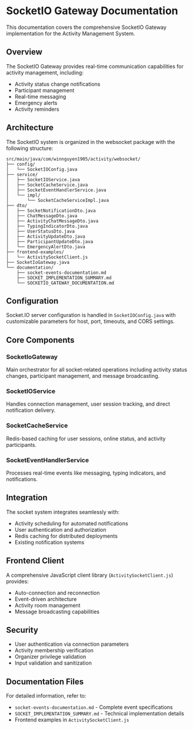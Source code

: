 # SocketIO Gateway Documentation

This documentation covers the comprehensive SocketIO Gateway implementation for the Activity Management System.

## Overview

The SocketIO Gateway provides real-time communication capabilities for activity management, including:
- Activity status change notifications
- Participant management
- Real-time messaging
- Emergency alerts
- Activity reminders

## Architecture

The SocketIO system is organized in the websocket package with the following structure:

```
src/main/java/com/winnguyen1905/activity/websocket/
├── config/
│   └── SocketIOConfig.java
├── service/
│   ├── SocketIOService.java
│   ├── SocketCacheService.java
│   ├── SocketEventHandlerService.java
│   └── impl/
│       └── SocketCacheServiceImpl.java
├── dto/
│   ├── SocketNotificationDto.java
│   ├── ChatMessageDto.java
│   ├── ActivityChatMessageDto.java
│   ├── TypingIndicatorDto.java
│   ├── UserStatusDto.java
│   ├── ActivityUpdateDto.java
│   ├── ParticipantUpdateDto.java
│   └── EmergencyAlertDto.java
├── frontend-examples/
│   └── ActivitySocketClient.js
├── SocketIoGateway.java
└── documentation/
    ├── socket-events-documentation.md
    ├── SOCKET_IMPLEMENTATION_SUMMARY.md
    └── SOCKETIO_GATEWAY_DOCUMENTATION.md
```

## Configuration

Socket.IO server configuration is handled in `SocketIOConfig.java` with customizable parameters for host, port, timeouts, and CORS settings.

## Core Components

### SocketIoGateway
Main orchestrator for all socket-related operations including activity status changes, participant management, and message broadcasting.

### SocketIOService  
Handles connection management, user session tracking, and direct notification delivery.

### SocketCacheService
Redis-based caching for user sessions, online status, and activity participants.

### SocketEventHandlerService
Processes real-time events like messaging, typing indicators, and notifications.

## Integration

The socket system integrates seamlessly with:
- Activity scheduling for automated notifications
- User authentication and authorization
- Redis caching for distributed deployments
- Existing notification systems

## Frontend Client

A comprehensive JavaScript client library (`ActivitySocketClient.js`) provides:
- Auto-connection and reconnection
- Event-driven architecture
- Activity room management
- Message broadcasting capabilities

## Security

- User authentication via connection parameters
- Activity membership verification
- Organizer privilege validation
- Input validation and sanitization

## Documentation Files

For detailed information, refer to:
- `socket-events-documentation.md` - Complete event specifications
- `SOCKET_IMPLEMENTATION_SUMMARY.md` - Technical implementation details
- Frontend examples in `ActivitySocketClient.js` 
